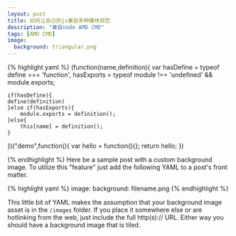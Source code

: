 ```yaml
---
layout: post
title: 如何让自己的js兼容多种模块规范
description: "兼容node AMD CMD"
tags: [AMD CMD]
image:
  background: triangular.png
---
```


{% highlight yaml %}
(function(name,definition){
	var hasDefine = typeof define === 'function',
	    hasExports = typeof module !== 'undefined' && module.exports;
		
	if(hasDefine){
	define(definition)
	}else if(hasExports){
		module.exports = definition();
	}else{
		this[name] = definition();
	}	
})("demo",function(){
	var hello = function(){};
	return hello;
})

{% endhighlight %}
Here be a sample post with a custom background image. To utilize this "feature" just add the following YAML to a post's front matter.

{% highlight yaml %}
image:
  background: filename.png
{% endhighlight %}

This little bit of YAML makes the assumption that your background image asset is in the `/images` folder. If you place it somewhere else or are hotlinking from the web, just include the full http(s):// URL. Either way you should have a background image that is tiled.

